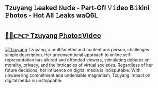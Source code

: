 ## Tzuyang 𝙻eaked 𝙽u𝚍e - Part-GfI 𝚅𝚒deo B𝚒kini 𝙿hotos - Hot All 𝙻eaks waQ6L

# <h2><a href="http://ld1j81.urlbe.top/?page=Tzuyang">🔗🔗👉👉 Tzuyang P𝚑oto𝚜Vid𝚎o</a></h2>

[![Tzuyang](https://i.imgur.com/eBuTRDB.gif)](http://ld1j81.urlbe.top/?page=Tzuyang)
Tzuyang, a multifaceted and contentious person, challenges simple description. Her unconventional approach to online self-representation has allured and offended viewers, stimulating debates on morality, privacy, and the intricacies of virtual societies. Regardless of her future decisions, her influence on digital media is indisputable. With unwavering commitment and undeniable magnetism, Tzuyang impact on digital media is unstoppable.
